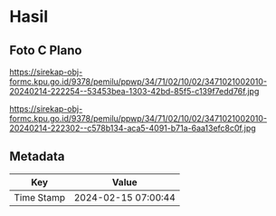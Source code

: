# Hasil

## Foto C Plano

https://sirekap-obj-formc.kpu.go.id/9378/pemilu/ppwp/34/71/02/10/02/3471021002010-20240214-222254--53453bea-1303-42bd-85f5-c139f7edd76f.jpg

https://sirekap-obj-formc.kpu.go.id/9378/pemilu/ppwp/34/71/02/10/02/3471021002010-20240214-222302--c578b134-aca5-4091-b71a-6aa13efc8c0f.jpg


## Metadata

| Key        | Value               |
| ---------- | ------------------- |
| Time Stamp | 2024-02-15 07:00:44 |



